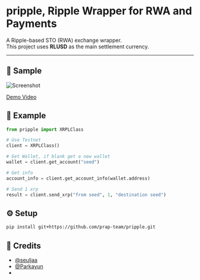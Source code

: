 # pripple, Ripple Wrapper for RWA and Payments

A Ripple-based STO (RWA) exchange wrapper.  
This project uses **RLUSD** as the main settlement currency.  

---

## 🧪 Sample

![Screenshot](https://drive.google.com/uc?id=1uWDGS8EQHO1kCrrBxwQ1WVCBWgOZBIAU)

[Demo Video](https://drive.google.com/file/d/1pi-RnK819Rf2IWXVhtgMzsVmVWX7ZUWl/view?usp=drive_link)


## 🚀 Example

```python
from pripple import XRPLClass

# Use Testnet
client = XRPLClass()

# Get Wallet, if blank get a new wallet
wallet = client.get_account("seed")

# Get info
account_info = client.get_account_info(wallet.address)

# Send 1 xrp
result = client.send_xrp("from seed", 1, "destination seed")

```

## ⚙️ Setup
```bash
pip install git+https://github.com/prap-team/pripple.git
```

## 🙏 Credits
  
- [@seuljaa](https://github.com/seuljaa)  
- [@Parkayun](https://github.com/Parkayun)
- 
